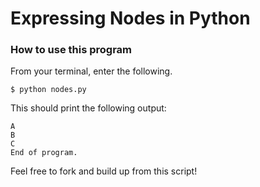 # Expressing Nodes in Python

### How to use this program

From your terminal, enter the following.

```
$ python nodes.py
```

This should print the following output:

```
A
B
C
End of program.
```

Feel free to fork and build up from this script!
